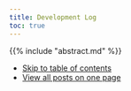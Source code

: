 ```yaml
---
title: Development Log
toc: true
---
```


{{% include "abstract.md" %}}

* [Skip to table of contents](#toc)
* [View all posts on one page](/blog/all)
